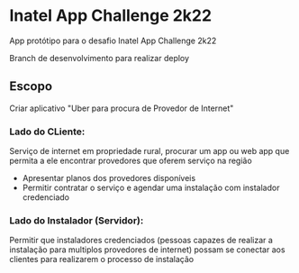 # Inatel App Challenge 2k22
App protótipo para o desafio Inatel App Challenge 2k22

Branch de desenvolvimento para realizar deploy

## Escopo
Criar aplicativo "Uber para procura de Provedor de Internet"

### Lado do CLiente:
Serviço de internet em propriedade rural, procurar um app ou web app que permita a ele encontrar provedores que oferem serviço na região
- Apresentar planos dos provedores disponíveis
- Permitir contratar o serviço e agendar uma instalação com instalador credenciado
	
### Lado do Instalador (Servidor): 
Permitir que instaladores credenciados (pessoas capazes de realizar a instalação para multiplos provedores de internet) possam se conectar aos clientes para realizarem o processo de instalação
